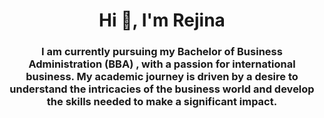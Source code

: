 <h1 align="center">Hi 👋, I'm Rejina</h1>
<h3 align="center">I am currently pursuing my Bachelor of Business Administration (BBA) , with a passion for  international business. My academic journey is driven by a desire to understand the intricacies of the business world and develop the skills needed to make a significant impact.

</h3>
